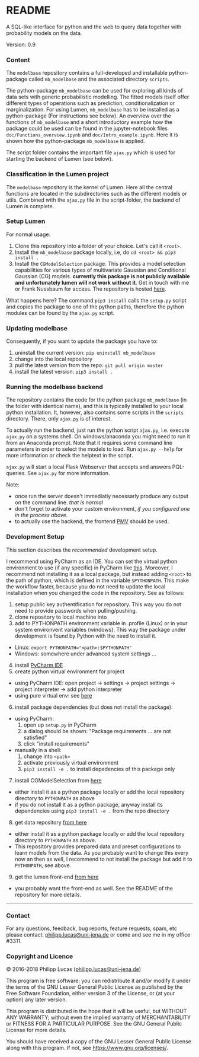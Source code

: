 # README #

A SQL-like interface for python and the web to query data together with probability models on the data.

Version: 0.9

### Content ###

The `modelbase` repository contains a full-developed and installable python-package called `mb_modelbase` and the associated directory `scripts`. 

The python-package `mb_modelbase` can be used for exploring all kinds of data sets with generic probabilistic modelling. The fitted models itself offer different types of operations such as prediction, conditionalization or marginalization. For using Lumen, `mb_modelbase` has to be installed as a python-package (For instructions see below). An overview over the functions of `mb_modelbase` and a short introductory example how the package could be used can be found in the jupyter-notebook files `doc/Functions_overview.ipynb` and `doc/Intro_example.ipynb`. Here it is shown how the python-package `mb_modelbase` is applied.

The script folder contains the important file `ajax.py` which is used for starting the backend of Lumen (see below). 

### Classification in the Lumen project ###

The `modelbase` repository is the kernel of Lumen. Here all the central functions are located in the subdirectories such as the different models or utils. Combined with the `ajax.py` file in the script-folder, the backend of Lumen is complete.

### Setup Lumen ###

For normal usage:

1. Clone this repository into a folder of your choice. Let's call it `<root>`.
2. Install the `mb_modelbase` package locally, i.e, do `cd <root> && pip3 install .`
3. Install the `CGModelSelection` package. This provides a model selection capabilities for various types of multivariate Gaussian and Conditional Gaussian (CG) models. **currently this package is not publicly available and unfortunately lumen will not work without it**. Get in touch with me or Frank Nussbaum for access. The repository is hosted [here](https://ci.inf-i2.uni-jena.de/ra86ted/CGmodelselection).

What happens here? The command `pip3 install` calls the `setup.py` script and copies the package to one of the python paths, therefore the python modules can be found by the `ajax.py` script.

### Updating modelbase ###

Consequently, if you want to update the package you have to:
1. uninstall the current version: `pip uninstall mb_modelbase`
2. change into the local repository
2. pull the latest version from the repo: `git pull origin master`
3. install the latest version: `pip3 install .`

### Running the modelbase backend ###

The repository contains the code for the python package `mb_modelbase` (in the folder with identical name), and this is typically installed to your local python installation.
It, however, also contains some scripts in the `scripts` directory. There, only `ajax.py` is of interest. 

To actually run the backend, just run the python script `ajax.py`, i.e. execute `ajax.py` on a systems shell. On windows/anaconda you might need to run it from an Anaconda prompt.
Note that it requires some command line parameters in order to select the models to load. Run  `ajax.py --help` for more information or check the helptext in the script.

`ajax.py` will start a local Flask Webserver that accepts and answers PQL-queries. See `ajax.py` for more information.

Note:
 * once run the server doesn't immediatly necessarly produce any output on the command line. *that is normal*
 * don't forget to activate your custom environment, *if you configured one in the process above*.
 * to actually use the backend, the frontend [PMV](https://ci.inf-i2.uni-jena.de/gemod/pmv) should be used. 

### Development Setup ###

This section describes the _recommended_ development setup. 

I recommend using PyCharm as an IDE. You can set the virtual python environment to use (if any specific) in PyCharm like [this](https://docs.continuum.io/anaconda/ide_integration#pycharm).
Moreover, I recommend not installing it as a local package, but instead adding `<root>` to the path of python, which is defined in the variable `$PYTHONPATH`. This make the workflow faster, because you do not need to update the local installation when you changed the code in the repository. See as follows:

1. setup public key authentification for repository. This way you do not need to provide passwords when pulling/pushing.
2. clone repository to local machine into <path>
3. add <path> to PYTHONPATH environment variable in .profile (Linux) or in your system environvent variables (windows). This way the package under development is found by Python with the need to install it.
  * Linux: `export PYTHONPATH="<path>:$PYTHONPATH"`
  * Windows: somewhere under advanced system settings ...
4. install [PyCharm IDE](https://www.jetbrains.com/pycharm/)
5. create python virtual environment for project 
  * using PyCharm IDE: open project -> settings -> project settings -> project interpreter -> add python interpreter
  * using pure virtual env: see [here](https://virtualenv.pypa.io/en/stable/userguide/#usage)
6. install package dependencies (but does not install the package):
  * using PyCharm:
    1. open up `setup.py` in PyCharm
    2. a dialog should be shown: "Package requirements ... are not satisfied"
    3. click "install requirements"
  * manually in a shell:
    1. change into `<path>`
    2. activate previously virtual environment 
    3. `pip3 install -e .` to install depedencies of this package only
7. install CGModelSelection from [here](https://ci.inf-i2.uni-jena.de/ra86ted/CGmodelselection)
  * either install it as a python package locally or add the local repository directory to `PYTHONPATH` as above
  * if you do not install it as a python package, anyway install its dependencies using `pip3 install -e .` from the repo directory
8. get data repository [from here](https://ci.inf-i2.uni-jena.de/gemod/mb_data)
  * either install it as a python package locally or add the local repository directory to `PYTHONPATH` as above.
  * This repository provides prepared data and preset configurations to learn models from the data. As you probably want to change this every now an then as well, I recommend to not install the package but add it to `PYTHONPATH`, see above.
9. get the lumen front-end [from here](https://ci.inf-i2.uni-jena.de/gemod/pmv)
  * you probably want the front-end as well.  See the README of the repository for more details.

-----
 
### Contact ###

For any questions, feedback, bug reports, feature requests, spam, etc please contact: [philipp.lucas@uni-jena.de](philipp.lucas@uni-jena.de) or come and see me in my office #3311.

### Copyright and Licence ###

© 2016-2018 Philipp Lucas (philipp.lucas@uni-jena.de)

This program is free software: you can redistribute it and/or modify
it under the terms of the GNU Lesser General Public License as published by
the Free Software Foundation, either version 3 of the License, or
(at your option) any later version.

This program is distributed in the hope that it will be useful,
but WITHOUT ANY WARRANTY; without even the implied warranty of
MERCHANTABILITY or FITNESS FOR A PARTICULAR PURPOSE.  See the
GNU General Public License for more details.

You should have received a copy of the GNU Lesser General Public License
along with this program.  If not, see <https://www.gnu.org/licenses/>.
